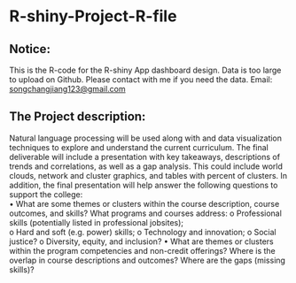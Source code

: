 # R-shiny-Project-R-file
## Notice: 
This is the R-code for the R-shiny App dashboard design. Data is too large to upload on Github. Please contact with me if you need the data.
Email: songchangjiang123@gmail.com

## The Project description:
Natural language processing will be used along with and data visualization techniques to explore and 
understand the current curriculum. The final deliverable will include a presentation with key takeaways, 
descriptions of trends and correlations, as well as a gap analysis. This could include world clouds, 
network and cluster graphics, and tables with percent of clusters. In addition, the final presentation will 
help answer the following questions to support the college:  
• What are some themes or clusters within the course description, course outcomes, and skills? 
What programs and courses address: 
o Professional skills (potentially listed in professional jobsites);  
o Hard and soft (e.g. power) skills; 
o Technology and innovation; 
o Social justice? 
o Diversity, equity, and inclusion? 
• What are themes or clusters within the program competencies and non-credit offerings? Where 
is the overlap in course descriptions and outcomes? Where are the gaps (missing skills)? 
